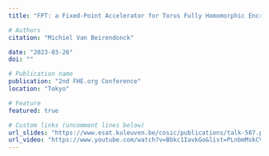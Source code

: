 ```yaml
---
title: "FPT: a Fixed-Point Accelerator for Torus Fully Homomorphic Encryption"

# Authors
citation: "Michiel Van Beirendonck"

date: "2023-03-26"
doi: ""

# Publication name
publication: "2nd FHE.org Conference"
location: "Tokyo"

# Feature
featured: true

# Custom links (uncomment lines below)
url_slides: "https://www.esat.kuleuven.be/cosic/publications/talk-587.pdf"
url_video: "https://www.youtube.com/watch?v=Bbkc1IavkGo&list=PLnbmMskCVh1ei6AkXHDTAefkGZaBmtUQO&index=8"
---
```

